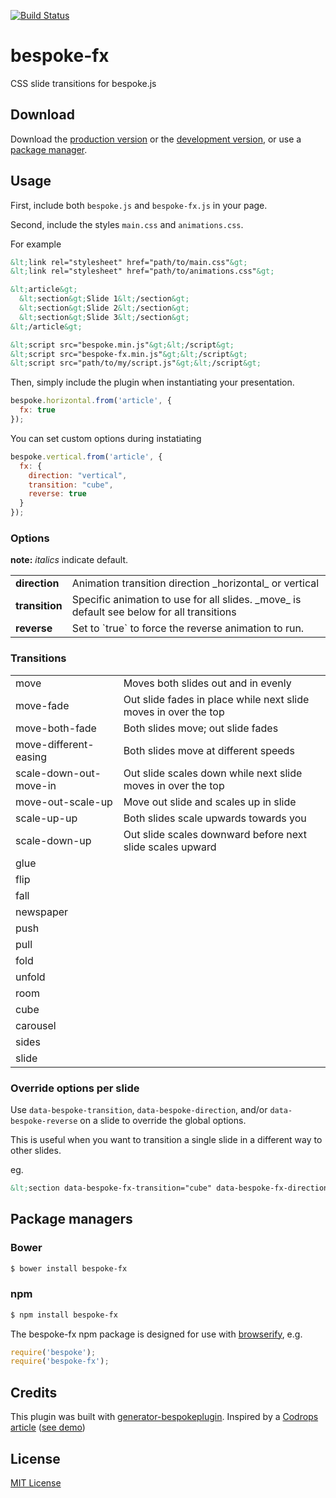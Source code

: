 [![Build Status](https://secure.travis-ci.org/ebow/bespoke-fx.png?branch=master)](https://travis-ci.org/ebow/bespoke-fx)

# bespoke-fx

CSS slide transitions for bespoke.js

## Download

Download the [production version][min] or the [development version][max], or use a [package manager](#package-managers).

[min]: https://raw.github.com/ebow/bespoke-fx/master/dist/bespoke-fx.min.js
[max]: https://raw.github.com/ebow/bespoke-fx/master/dist/bespoke-fx.js

## Usage

First, include both `bespoke.js` and `bespoke-fx.js` in your page.

Second, include the styles `main.css` and `animations.css`.

For example
```html
&lt;link rel="stylesheet" href="path/to/main.css"&gt;
&lt;link rel="stylesheet" href="path/to/animations.css"&gt;

&lt;article&gt;
  &lt;section&gt;Slide 1&lt;/section&gt;
  &lt;section&gt;Slide 2&lt;/section&gt;
  &lt;section&gt;Slide 3&lt;/section&gt;
&lt;/article&gt;

&lt;script src="bespoke.min.js"&gt;&lt;/script&gt;
&lt;script src="bespoke-fx.min.js"&gt;&lt;/script&gt;
&lt;script src="path/to/my/script.js"&gt;&lt;/script&gt;
```

Then, simply include the plugin when instantiating your presentation.

```js
bespoke.horizontal.from('article', {
  fx: true
});
```

You can set custom options during instatiating
```js
bespoke.vertical.from('article', {
  fx: {
    direction: "vertical",
    transition: "cube",
    reverse: true
  }
});
```

### Options
**note:** _italics_ indicate default.
<table>
  <tr>
    <td><strong>direction</strong></td><td>Animation transition direction _horizontal_ or vertical</td>
  </tr>
  <tr>
    <td><strong>transition</strong></td><td>Specific animation to use for all slides. _move_ is default see below for all transitions</td>
  </tr>
  <tr>
    <td><strong>reverse</strong></td><td>Set to `true` to force the reverse animation to run.</td>
  </tr>
</table>

### Transitions
<table>
  <tr><td>move</td><td>Moves both slides out and in evenly</td></tr>
  <tr><td>move-fade</td><td>Out slide fades in place while next slide moves in over the top</td></tr>
  <tr><td>move-both-fade</td><td>Both slides move; out slide fades</td></tr>
  <tr><td>move-different-easing</td><td>Both slides move at different speeds</td></tr>
  <tr><td>scale-down-out-move-in</td><td>Out slide scales down while next slide moves in over the top</td></tr>
  <tr><td>move-out-scale-up</td><td>Move out slide and scales up in slide</td></tr>
  <tr><td>scale-up-up</td><td>Both slides scale upwards towards you</td></tr>
  <tr><td>scale-down-up</td><td>Out slide scales downward before next slide scales upward</td></tr>
  <tr><td>glue</td></tr>
  <tr><td>flip</td></tr>
  <tr><td>fall</td></tr>
  <tr><td>newspaper</td></tr>
  <tr><td>push</td></tr>
  <tr><td>pull</td></tr>
  <tr><td>fold</td></tr>
  <tr><td>unfold</td></tr>
  <tr><td>room</td></tr>
  <tr><td>cube</td></tr>
  <tr><td>carousel</td></tr>
  <tr><td>sides</td></tr>
  <tr><td>slide</td></tr>
</table>

### Override options per slide

Use `data-bespoke-transition`, `data-bespoke-direction`, and/or `data-bespoke-reverse` on a slide to override the global options.

This is useful when you want to transition a single slide in a different way to other slides.

eg.

```html
&lt;section data-bespoke-fx-transition="cube" data-bespoke-fx-direction="vertical" data-bespoke-fx-reverse="true"&gt;Slide&lt;/section&gt;
```

## Package managers

### Bower

```bash
$ bower install bespoke-fx
```

### npm

```bash
$ npm install bespoke-fx
```

The bespoke-fx npm package is designed for use with [browserify](http://browserify.org/), e.g.

```js
require('bespoke');
require('bespoke-fx');
```

## Credits

This plugin was built with [generator-bespokeplugin](https://github.com/markdalgleish/generator-bespokeplugin).
Inspired by a [Codrops article](http://tympanus.net/codrops/2013/05/07/a-collection-of-page-transitions/) ([see demo](http://tympanus.net/Development/PageTransitions/))

## License

[MIT License](http://en.wikipedia.org/wiki/MIT_License)
